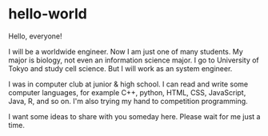 # hello-world


Hello, everyone!

I will be a worldwide engineer. 
Now I am just one of many students. My major is biology, not even an information science major.
I go to University of Tokyo and study cell science.
But I will work as an system engineer.

I was in computer club at junior & high school.
I can read and write some computer languages, for example C++, python, HTML, CSS, JavaScript, Java, R, and so on.
I'm also trying my hand to competition programming.

I want some ideas to share with you someday here.
Please wait for me just a time.


